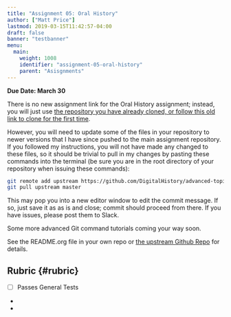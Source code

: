 ```yaml
---
title: "Assignment 05: Oral History"
author: ["Matt Price"]
lastmod: 2019-03-15T11:42:57-04:00
draft: false
banner: "testbanner"
menu:
  main:
    weight: 1008
    identifier: "assignment-05-oral-history"
    parent: "Asisgnments"
---
```


**Due Date: March 30**

There is no new assignment link for the Oral History assignment; instead, you will just use  [the repository you have already cloned, or follow this old link to clone for the first time](https://classroom.github.com/a/oC6%5F7PJk).

However, you will need to update some of the files in your repository to newer versions that I have since pushed to the main assignment repository.  If you followed my instructions, you will not have made any changed to these files, so it should be trivial to pull in my changes by pasting these commands into the terminal (be sure you are in the root directory of your repository when issuing these commands):

```sh
git remote add upstream https://github.com/DigitalHistory/advanced-topics.git
git pull upstream master
```

This may pop you into a new editor window to edit the commit message.  If so, just save it as as is and close; commit should proceed from there. If you have issues, please post them to Slack.

Some more advanced Git command tutorials coming your way soon.

See the README.org file in your own repo or [the upstream Github Repo](https://github.com/DigitalHistory/advanced-topics/tree/master/oral-history) for details.


## Rubric {#rubric}

-   [ ] Passes General Tests

-

-
